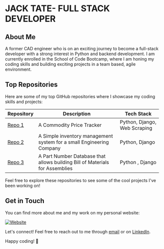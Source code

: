 
# JACK TATE- FULL STACK DEVELOPER

## About Me

A former CAD engineer who is on an exciting journey to become a full-stack developer with a strong interest in Python and backend development. 
I am currently enrolled in the School of Code Bootcamp, where I am honing my coding skills and building exciting projects in a team based, agile environment.

## Top Repositories

Here are some of my top GitHub repositories where I showcase my coding skills and projects:


| Repository | Description | Tech Stack |
|------------|-------------|------------|
| [Repo 1](https://github.com/JTateCC/CoomoDise) | A Commodity Price Tracker  | Python, Django, Web Scraping
| [Repo 2](https://github.com/JTateCC/EngInventoryManager) | A Simple inventory management system for a small Engineering Company  | Python, Django
| [Repo 3](https://github.com/JTateCC/PartNumberRegister) | A Part Number Database that allows building Bill of Materials for Assemblies | Python , Django

Feel free to explore these repositories to see some of the cool projects I've been working on!

## Get in Touch

You can find more about me and my work on my personal website:

[![Website](https://img.shields.io/badge/Website-<COLOR>.svg)](http://jtatecc.eu.pythonanywhere.com/)

Let's connect! Feel free to reach out to me through [email](mailto:jtate.cc@outlook.com) or on [LinkedIn](https://www.linkedin.com/in/jack-tate-codes/).

Happy coding! 🚀
